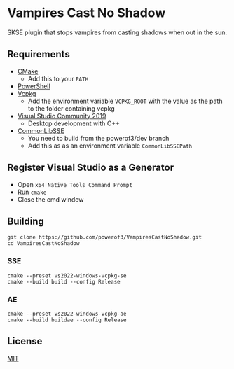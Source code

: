 # Vampires Cast No Shadow

SKSE plugin that stops vampires from casting shadows when out in the sun.

## Requirements
* [CMake](https://cmake.org/)
	* Add this to your `PATH`
* [PowerShell](https://github.com/PowerShell/PowerShell/releases/latest)
* [Vcpkg](https://github.com/microsoft/vcpkg)
	* Add the environment variable `VCPKG_ROOT` with the value as the path to the folder containing vcpkg
* [Visual Studio Community 2019](https://visualstudio.microsoft.com/)
	* Desktop development with C++
* [CommonLibSSE](https://github.com/powerof3/CommonLibSSE/tree/dev)
	* You need to build from the powerof3/dev branch
	* Add this as as an environment variable `CommonLibSSEPath`

## Register Visual Studio as a Generator
* Open `x64 Native Tools Command Prompt`
* Run `cmake`
* Close the cmd window

## Building
```
git clone https://github.com/powerof3/VampiresCastNoShadow.git
cd VampiresCastNoShadow
```
### SSE
```
cmake --preset vs2022-windows-vcpkg-se
cmake --build build --config Release
```
### AE
```
cmake --preset vs2022-windows-vcpkg-ae
cmake --build buildae --config Release
```
## License
[MIT](LICENSE)
